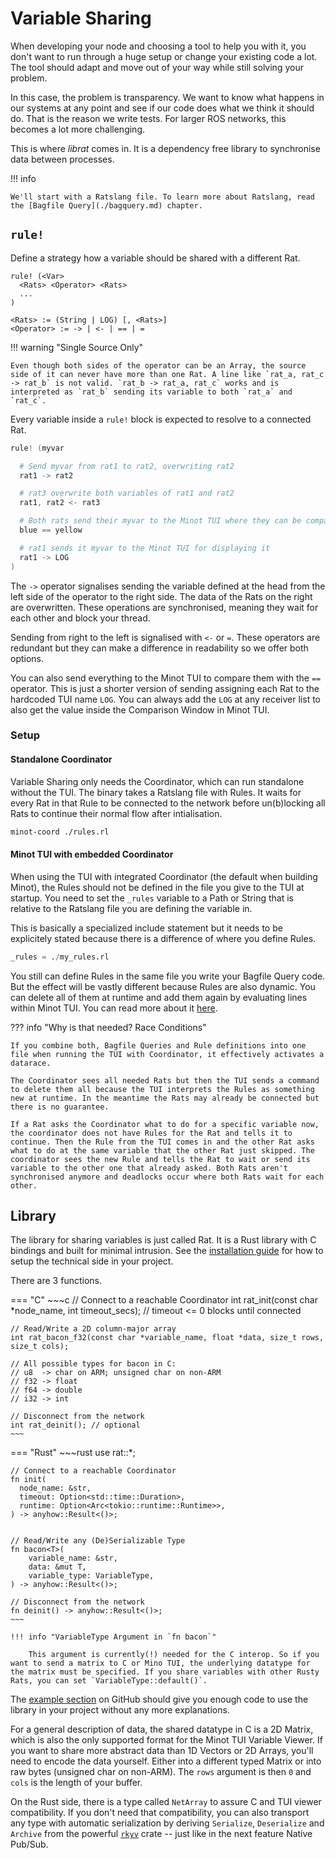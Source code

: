 # Variable Sharing

When developing your node and choosing a tool to help you with it, you don't want to run through a huge setup or change your existing code a lot. The tool should adapt and move out of your way while still solving your problem.

In this case, the problem is transparency. We want to know what happens in our systems at any point and see if our code does what we think it should do. That is the reason we write tests. For larger ROS networks, this becomes a lot more challenging.

This is where *librat* comes in. It is a dependency free library to synchronise data between processes.

!!! info

    We'll start with a Ratslang file. To learn more about Ratslang, read the [Bagfile Query](./bagquery.md) chapter.

## `rule!`

Define a strategy how a variable should be shared with a different Rat.


~~~ title="Definition"
rule! (<Var>
  <Rats> <Operator> <Rats>
  ...
)
~~~

~~~ title="Definition Primitives"
<Rats> := (String | LOG) [, <Rats>]
<Operator> := -> | <- | == | =
~~~

!!! warning "Single Source Only"

    Even though both sides of the operator can be an Array, the source side of it can never have more than one Rat. A line like `rat_a, rat_c -> rat_b` is not valid. `rat_b -> rat_a, rat_c` works and is interpreted as `rat_b` sending its variable to both `rat_a` and `rat_c`.

Every variable inside a `rule!` block is expected to resolve to a connected Rat.

~~~awk title="Example"
rule! (myvar

  # Send myvar from rat1 to rat2, overwriting rat2
  rat1 -> rat2

  # rat3 overwrite both variables of rat1 and rat2
  rat1, rat2 <- rat3

  # Both rats send their myvar to the Minot TUI where they can be compared with each other
  blue == yellow

  # rat1 sends it myvar to the Minot TUI for displaying it
  rat1 -> LOG
)
~~~

The `->` operator signalises sending the variable defined at the head from the left side of the operator to the right side. The data of the Rats on the right are overwritten. These operations are synchronised, meaning they wait for each other and block your thread.

Sending from right to the left is signalised with `<-` or `=`. These operators are redundant but they can make a difference in readability so we offer both options.

You can also send everything to the Minot TUI to compare them with the `==` operator. This is just a shorter version of sending assigning each Rat to the hardcoded TUI name `LOG`. You can always add the `LOG` at any receiver list to also get the value inside the Comparison Window in Minot TUI.

### Setup

#### Standalone Coordinator

Variable Sharing only needs the Coordinator, which can run standalone without the TUI. The binary takes a Ratslang file with Rules. It waits for every Rat in that Rule to be connected to the network before un(b)locking all Rats to continue their normal flow after intialisation.

~~~bash title="Standalone Coordinator"
minot-coord ./rules.rl
~~~

#### Minot TUI with embedded Coordinator

When using the TUI with integrated Coordinator (the default when building Minot), the Rules should not be defined in the file you give to the TUI at startup. You need to set the `_rules` variable to a Path or String that is relative to the Ratslang file you are defining the variable in.

This is basically a specialized include statement but it needs to be explicitely stated because there is a difference of where you define Rules.

~~~awk title="debug.rl: Defining Rules when running with TUI"
_rules = ./my_rules.rl
~~~

You still can define Rules in the same file you write your Bagfile Query code. But the effect will be vastly different because Rules are also dynamic. You can delete all of them at runtime and add them again by evaluating lines within Minot TUI. You can read more about it [here](./tui.md).

??? info "Why is that needed? Race Conditions"

    If you combine both, Bagfile Queries and Rule definitions into one file when running the TUI with Coordinator, it effectively activates a datarace.

    The Coordinator sees all needed Rats but then the TUI sends a command to delete them all because the TUI interprets the Rules as something new at runtime. In the meantime the Rats may already be connected but there is no guarantee.

    If a Rat asks the Coordinator what to do for a specific variable now, the coordinator does not have Rules for the Rat and tells it to continue. Then the Rule from the TUI comes in and the other Rat asks what to do at the same variable that the other Rat just skipped. The coordinator sees the new Rule and tells the Rat to wait or send its variable to the other one that already asked. Both Rats aren't synchronised anymore and deadlocks occur where both Rats wait for each other.



## Library

The library for sharing variables is just called Rat. It is a Rust library with C bindings and built for minimal intrusion. See the [installation guide](./installation.md) for how to setup the technical side in your project.

There are 3 functions.

=== "C"
    ~~~c
    // Connect to a reachable Coordinator
    int rat_init(const char *node_name, int timeout_secs); // timeout <= 0 blocks until connected

    // Read/Write a 2D column-major array
    int rat_bacon_f32(const char *variable_name, float *data, size_t rows, size_t cols);

    // All possible types for bacon in C:
    // u8  -> char on ARM; unsigned char on non-ARM
    // f32 -> float
    // f64 -> double
    // i32 -> int

    // Disconnect from the network
    int rat_deinit(); // optional
    ~~~

=== "Rust"
    ~~~rust
    use rat::*;

    // Connect to a reachable Coordinator
    fn init(
      node_name: &str,
      timeout: Option<std::time::Duration>,
      runtime: Option<Arc<tokio::runtime::Runtime>>,
    ) -> anyhow::Result<()>;


    // Read/Write any (De)Serializable Type
    fn bacon<T>(
        variable_name: &str,
        data: &mut T,
        variable_type: VariableType,
    ) -> anyhow::Result<()>;

    // Disconnect from the network
    fn deinit() -> anyhow::Result<()>;
    ~~~

    !!! info "VariableType Argument in `fn bacon`"

        This argument is currently(!) needed for the C interop. So if you want to send a matrix to C or Mino TUI, the underlying datatype for the matrix must be specified. If you share variables with other Rusty Rats, you can set `VariableType::default()`.

The [example section](https://github.com/uos/minot/tree/main/rat/examples) on GitHub should give you enough code to use the library in your project without any more explanations.

For a general description of data, the shared datatype in C is a 2D Matrix, which is also the only supported format for the Minot TUI Variable Viewer. If you want to share more abstract data than  1D Vectors or 2D Arrays, you'll need to encode the data yourself. Either into a different typed Matrix or into raw bytes (unsigned char on non-ARM). The `rows` argument is then `0` and `cols` is the length of your buffer.

On the Rust side, there is a type called `NetArray` to assure C and TUI viewer compatibility. If you don't need that compatibility, you can also transport any type with automatic serialization by deriving `Serialize`, `Deserialize` and `Archive` from the powerful [`rkyv`](https://crates.io/crates/rkyv) crate -- just like in the next feature Native Pub/Sub.

